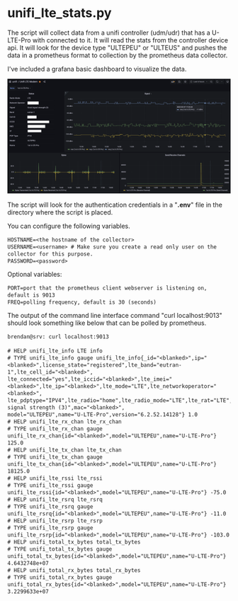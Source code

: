 # unifi_lte_stats.py

The script will collect data from a unifi controller (udm/udr) that has a U-LTE-Pro
with connected to it. It will read the stats from the controller device api. It will 
look for the device type "ULTEPEU" or "ULTEUS" and pushes the data in a prometheus
format to collection by the prometheus data collector.

I've included a grafana basic dashboard to visualize the data.

![Grafana Dashboard](https://github.com/brendanbank/unifi_lte_collector/blob/d501a64103d3b8955e968e930b99d7b57abf2463/dashboard.png)


The script will look for the authentication credentials in a "**.env**" file in the directory where
the script is placed.


You can configure the following variables.

	HOSTNAME=<the hostname of the collector>
	USERNAME=<username> # Make sure you create a read only user on the collector for this purpose.
	PASSWORD=<password> 

Optional variables:

	PORT=port that the prometheus client webserver is listening on, default is 9013
	FREQ=polling frequency, default is 30 (seconds)

The output of the command line interface command "curl localhost:9013" should look something
like below that can be polled by prometheus.


	brendan@srv: curl localhost:9013
	
	# HELP unifi_lte_info LTE info
	# TYPE unifi_lte_info gauge	unifi_lte_info{_id="<blanked>",ip="<blanked>",license_state="registered",lte_band="eutran-1",lte_cell_id="<blanked>",
	lte_connected="yes",lte_iccid="<blanked>",lte_imei="<blanked>",lte_ip="<blanked>",lte_mode="LTE",lte_networkoperator="<blanked>",
	lte_pdptype="IPV4",lte_radio="home",lte_radio_mode="LTE",lte_rat="LTE",lte_signal="Good signal strength (3)",mac="<blanked>",
	model="ULTEPEU",name="U-LTE-Pro",version="6.2.52.14128"} 1.0
	# HELP unifi_lte_rx_chan lte_rx_chan
	# TYPE unifi_lte_rx_chan gauge
	unifi_lte_rx_chan{id="<blanked>",model="ULTEPEU",name="U-LTE-Pro"} 125.0
	# HELP unifi_lte_tx_chan lte_tx_chan
	# TYPE unifi_lte_tx_chan gauge
	unifi_lte_tx_chan{id="<blanked>",model="ULTEPEU",name="U-LTE-Pro"} 18125.0
	# HELP unifi_lte_rssi lte_rssi
	# TYPE unifi_lte_rssi gauge
	unifi_lte_rssi{id="<blanked>",model="ULTEPEU",name="U-LTE-Pro"} -75.0
	# HELP unifi_lte_rsrq lte_rsrq
	# TYPE unifi_lte_rsrq gauge
	unifi_lte_rsrq{id="<blanked>",model="ULTEPEU",name="U-LTE-Pro"} -11.0
	# HELP unifi_lte_rsrp lte_rsrp
	# TYPE unifi_lte_rsrp gauge
	unifi_lte_rsrp{id="<blanked>",model="ULTEPEU",name="U-LTE-Pro"} -103.0
	# HELP unifi_total_tx_bytes total_tx_bytes
	# TYPE unifi_total_tx_bytes gauge
	unifi_total_tx_bytes{id="<blanked>",model="ULTEPEU",name="U-LTE-Pro"} 4.6432748e+07
	# HELP unifi_total_rx_bytes total_rx_bytes
	# TYPE unifi_total_rx_bytes gauge
	unifi_total_rx_bytes{id="<blanked>",model="ULTEPEU",name="U-LTE-Pro"} 3.2299633e+07

